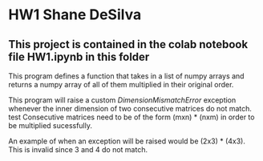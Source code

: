 # HW1 Shane DeSilva
## This project is contained in the colab notebook file HW1.ipynb in this folder

This program defines a function that takes in a list of numpy arrays and returns a numpy array of all of them multiplied in their original order.

This program will raise a custom *DimensionMismatchError* exception whenever the inner dimension of two consecutive matrices do not match.
test
Consecutive matrices need to be of the form
(mxn) * (nxm) in order to be multiplied sucessfully.

An example of when an exception will be raised would be (2x3) * (4x3). This is invalid since 3 and 4 do not match.
